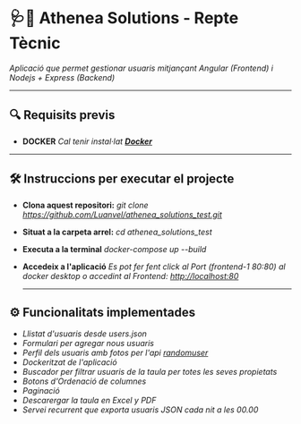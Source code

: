 # 🩺🧬 Athenea Solutions - Repte Tècnic

_Aplicació que permet gestionar usuaris mitjançant Angular (Frontend) i Nodejs + Express (Backend)_  

---

## 🔍 Requisits previs
* **DOCKER** _Cal tenir instal·lat **[Docker](https://www.docker.com/products/docker-desktop/)**_

---

## 🛠️ Instruccions per executar el projecte
* **Clona aquest repositori:** _git clone https://github.com/Luanvel/athenea_solutions_test.git_
* **Situat a la carpeta arrel:** _cd athenea_solutions_test_
* **Executa a la terminal** _docker-compose up --build_
* **Accedeix a l'aplicació**  _Es pot fer fent click al Port (frontend-1 80:80) al docker desktop o accedint al Frontend: [http://localhost:80](http://localhost:80)_

  ---

## ⚙️ Funcionalitats implementades

* _Llistat d'usuaris desde users.json_
* _Formulari per agregar nous usuaris_
* _Perfil dels usuaris amb fotos per l'api [randomuser](https://randomuser.me/)_
* _Dockeritzat de l'aplicació_
* _Buscador per filtrar usuaris de la taula per totes les seves propietats_
* _Botons d'Ordenació de columnes_
* _Paginació_
* _Descarergar la taula en Excel y PDF_
* _Servei recurrent que exporta usuaris JSON cada nit a les 00.00_
